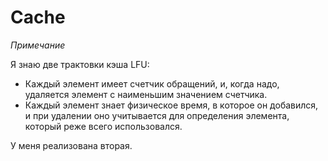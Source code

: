 # Cache

*Примечание*

Я знаю две трактовки кэша LFU:
* Каждый элемент имеет счетчик обращений, и, когда надо, удаляется элемент с наименьшим значением счетчика.
* Каждый элемент знает физическое время, в которое он добавился, и при удалении оно учитывается для определения элемента, который реже всего использовался.

У меня реализована вторая.
